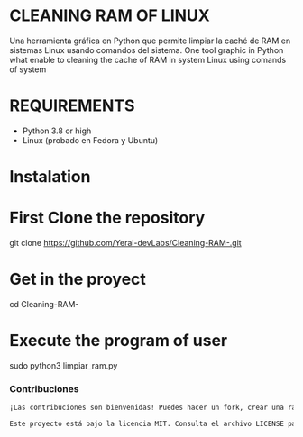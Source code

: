# CLEANING RAM OF LINUX

Una herramienta gráfica en Python que permite limpiar la caché de RAM en sistemas Linux usando comandos del sistema.
One tool graphic in Python what enable to cleaning the cache of RAM in system Linux using comands of system

# REQUIREMENTS
- Python 3.8 or high
- Linux (probado en Fedora y Ubuntu)

# Instalation

# First Clone the repository
git clone https://github.com/Yerai-devLabs/Cleaning-RAM-.git

# Get in the proyect
cd Cleaning-RAM-

# Execute the program of user
sudo python3 limpiar_ram.py



### **Contribuciones**
```markdown
¡Las contribuciones son bienvenidas! Puedes hacer un fork, crear una rama y enviar un pull request.

Este proyecto está bajo la licencia MIT. Consulta el archivo LICENSE para más detalles.
